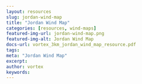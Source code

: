 ```yaml
---
layout: resources
slug: jordan-wind-map
title: "Jordan Wind Map"
categories: [resources, wind-maps]
featured-img-url: jordan-wind-map.png
featured-img-alt: Jordan Wind Map
docs-url: vortex_3km_jordan_wind_map_resource.pdf
tags:
meta: "Jordan Wind Map"
excerpt: 
author: vortex
keywords: 
---
```

